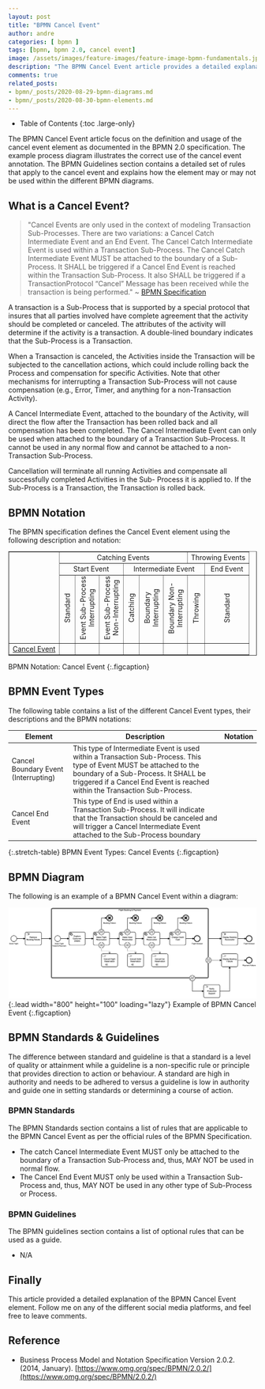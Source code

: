 ```yaml
---
layout: post
title: "BPMN Cancel Event"
author: andre
categories: [ bpmn ]
tags: [bpmn, bpmn 2.0, cancel event]
image: /assets/images/feature-images/feature-image-bpmn-fundamentals.jpg
description: "The BPMN Cancel Event article provides a detailed explanation of the cancel event element, including the BPMN notation, an example diagram and guidelines."
comments: true
related_posts:
- bpmn/_posts/2020-08-29-bpmn-diagrams.md
- bpmn/_posts/2020-08-30-bpmn-elements.md
---
```


- Table of Contents
{:toc .large-only}

The BPMN Cancel Event article focus on the definition and usage of the cancel event element as documented in the BPMN 2.0
specification. The example process diagram illustrates the correct use of the cancel event annotation. The BPMN Guidelines
section contains a detailed set of rules that apply to the cancel event and explains how the element may or may not be used
within the different BPMN diagrams.

## What is a Cancel Event?
> "Cancel Events are only used in the context of modeling Transaction Sub-Processes. There are two variations: a Cancel 
> Catch Intermediate Event and an End Event. The Cancel Catch Intermediate Event is used within a Transaction 
> Sub-Process. The Cancel Catch Intermediate Event MUST be attached to the boundary of a Sub-Process. It SHALL be 
> triggered if a Cancel End Event is reached within the Transaction Sub-Process. It also SHALL be triggered if a 
> TransactionProtocol “Cancel” Message has been received while the transaction is being performed." ~ [BPMN Specification][1]

A transaction is a Sub-Process that is supported by a special protocol that insures that all parties involved have complete 
agreement that the activity should be completed or canceled. The attributes of the activity will determine if the activity 
is a transaction. A double-lined boundary indicates that the Sub-Process is a Transaction.

When a Transaction is canceled, the Activities inside the Transaction will be subjected to the cancellation actions, which 
could include rolling back the Process and compensation for specific Activities. Note that other mechanisms for interrupting 
a Transaction Sub-Process will not cause compensation (e.g., Error, Timer, and anything for a non-Transaction Activity).

A Cancel Intermediate Event, attached to the boundary of the Activity, will direct the flow after the Transaction
has been rolled back and all compensation has been completed. The Cancel Intermediate Event can only be used when 
attached to the boundary of a Transaction Sub-Process. It cannot be used in any normal flow and cannot be attached 
to a non-Transaction Sub-Process.

Cancellation will terminate all running Activities and compensate all successfully completed Activities in the Sub-
Process it is applied to. If the Sub-Process is a Transaction, the Transaction is rolled back.

## BPMN Notation
The BPMN specification defines the Cancel Event element using the following description and notation:

<table class="stretch-table" style="text-align: center;" border="1">
<tr><td rowspan="3"></td><td colspan="6" align="center">Catching Events</td><td colspan="2">Throwing Events</td></tr>
<tr><td colspan="3" align="center">Start Event</td><td colspan="4">Intermediate Event</td><td>End Event</td></tr>
<tr><td><SPAN STYLE="writing-mode: vertical-lr;-ms-writing-mode: tb-lr; transform: rotate(180deg);">Standard</SPAN></td><td><SPAN STYLE="writing-mode: vertical-rl;-ms-writing-mode: tb-rl; transform: rotate(180deg);">Event Sub-Process <br> Interrupting</SPAN></td><td><SPAN STYLE="writing-mode: vertical-rl;-ms-writing-mode: tb-rl; transform: rotate(180deg);">Event Sub-Process <br> Non-Interrupting</SPAN></td><td><SPAN STYLE="writing-mode: vertical-lr;-ms-writing-mode: tb-rl; transform: rotate(180deg);">Catching</SPAN></td><td><SPAN STYLE="writing-mode: vertical-rl;-ms-writing-mode: tb-rl; transform: rotate(180deg);">Boundary <br> Interrupting</SPAN></td><td><SPAN STYLE="writing-mode: vertical-rl;-ms-writing-mode: tb-rl; transform: rotate(180deg);">Boundary Non-<br> Interrupting</SPAN></td><td><SPAN STYLE="writing-mode: vertical-lr;-ms-writing-mode: tb-rl; transform: rotate(180deg);">Throwing</SPAN></td><td><SPAN STYLE="writing-mode: vertical-lr;-ms-writing-mode: tb-rl; transform: rotate(180deg);">Standard</SPAN></td></tr>
<tr><td style="text-align: left;"><a href="/bpmn-cancel-event">Cancel Event</a></td><td></td><td></td><td></td><td></td><td><iconify-icon height=48px data-icon="bpmn:intermediate-event-catch-cancel"></iconify-icon></td><td></td><td></td><td><iconify-icon height=48px data-icon="bpmn:end-event-cancel"></iconify-icon></td></tr>
</table>

BPMN Notation: Cancel Event
{:.figcaption}

## BPMN Event Types
The following table contains a list of the different Cancel Event types, their descriptions and the BPMN notations:

| Element | Description | Notation |
|---------|-------------|:--------:|
| Cancel Boundary Event (Interrupting) | This type of Intermediate Event is used within a Transaction Sub-Process. This type of Event MUST be attached to the boundary of a Sub-Process. It SHALL be triggered if a Cancel End Event is reached within the Transaction Sub-Process. | <iconify-icon height=48px data-icon="bpmn:intermediate-event-catch-cancel"></iconify-icon> |
| Cancel End Event | This type of End is used within a Transaction Sub-Process. It will indicate that the Transaction should be canceled and will trigger a Cancel Intermediate Event attached to the Sub-Process boundary | <iconify-icon height=48px data-icon="bpmn:end-event-cancel"></iconify-icon> |

{:.stretch-table}
BPMN Event Types: Cancel Events
{:.figcaption}


## BPMN Diagram
The following is an example of a BPMN Cancel Event within a diagram:

![BPMN Cancel Event](/assets/images/posts/bpmn-cancel-event/bpmn-cancel-event.png){:.lead width="800" height="100" loading="lazy"}
Example of BPMN Cancel Event
{:.figcaption}


## BPMN Standards & Guidelines
The difference between standard and guideline is that a standard is a level of quality or attainment while a guideline
is a non-specific rule or principle that provides direction to action or behaviour. A standard are high in authority and
needs to be adhered to versus a guideline is low in authority and guide one in setting standards or determining a course
of action.

### BPMN Standards
The BPMN Standards section contains a list of rules that are applicable to the BPMN Cancel Event as per the official
rules of the BPMN Specification.

* The catch Cancel Intermediate Event MUST only be attached to the boundary of a Transaction Sub-Process and, thus, MAY NOT be used in normal flow.
* The Cancel End Event MUST only be used within a Transaction Sub-Process and, thus, MAY NOT be used in any other type of Sub-Process or Process.

### BPMN Guidelines
The BPMN guidelines section contains a list of optional rules that can be used as a guide.

* N/A

## Finally
This article provided a detailed explanation of the BPMN Cancel Event element. Follow me on any of the different
social media platforms, and feel free to leave comments.

## Reference
* Business Process Model and Notation Specification Version 2.0.2. (2014, January). [https://www.omg.org/spec/BPMN/2.0.2/](https://www.omg.org/spec/BPMN/2.0.2/)

[1]:https://www.omg.org/spec/BPMN/2.0.2/PDF




